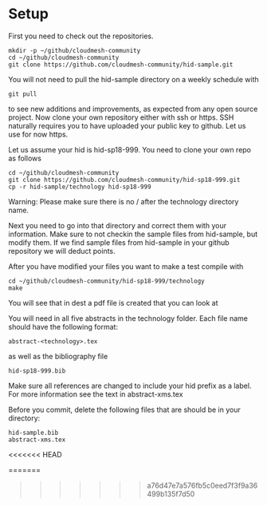 # Setup

First you need to check out the repositories. 

    mkdir -p ~/github/cloudmesh-community
    cd ~/github/cloudmesh-community
    git clone https://github.com/cloudmesh-community/hid-sample.git

You will not need to pull the hid-sample directory on a weekly
schedule with

    git pull

to see new additions and improvements, as expected from any open
source project.  Now clone your own repository either with ssh or
https. SSH naturally requires you to have uploaded your public key to
github. Let us use for now https.

Let us assume your hid is hid-sp18-999. You need to clone your own
repo as follows

    cd ~/github/cloudmesh-community
    git clone https://github.com/cloudmesh-community/hid-sp18-999.git
    cp -r hid-sample/technology hid-sp18-999
    
Warning: Please make sure there is no / after the technology directory
name.
  
Next you need to go into that directory and correct them with your
information. Make sure to not checkin the sample files from
hid-sample, but modify them. If we find sample files from hid-sample
in your github repository we will deduct points.

After you have modified your files you want to make a test compile with

    cd ~/github/cloudmesh-community/hid-sp18-999/technology
    make
    
You will see that in dest a pdf file is created that you can look at

You will need in all five abstracts in the technology folder.   Each file name should have the following format:

    abstract-<technology>.tex

as well as the bibliography file

    hid-sp18-999.bib

Make sure all references are changed to include your hid prefix as a
label. For more information see the text in abstract-xms.tex

Before you commit, delete the following files that are should be in your directory:

    hid-sample.bib
    abstract-xms.tex


<<<<<<< HEAD

=======
>>>>>>> a76d47e7a576fb5c0eed7f3f9a36499b135f7d50
